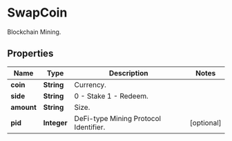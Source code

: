 
# SwapCoin

Blockchain Mining.

## Properties

Name | Type | Description | Notes
------------ | ------------- | ------------- | -------------
**coin** | **String** | Currency. | 
**side** | **String** | 0 - Stake 1 - Redeem. | 
**amount** | **String** | Size. | 
**pid** | **Integer** | DeFi-type Mining Protocol Identifier. |  [optional]

